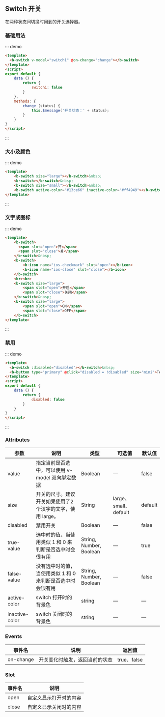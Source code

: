 ## Switch 开关

<template>
    <div style="position: absolute;top:20px;right:40px;width:200px;">
      <b-anchor>
        <b-anchor-link href="#ji-chu-yong-fa" title="基础用法"></b-anchor-link>
        <b-anchor-link href="#da-xiao-ji-yan-se" title="大小及颜色"></b-anchor-link>
        <b-anchor-link href="#wen-zi-huo-tu-biao" title="文字或图标"></b-anchor-link>
        <b-anchor-link href="#jin-yong" title="禁用"></b-anchor-link>
        <b-anchor-link href="#attributes" title="Attributes"></b-anchor-link>
        <b-anchor-link href="#events" title="Events"></b-anchor-link>
        <b-anchor-link href="#slot" title="Slot"></b-anchor-link>
      </b-anchor>
    </div>
</template>

在两种状态间切换时用到的开关选择器。

### 基础用法

::: demo
```html
<template>
  <b-switch v-model="switch1" @on-change="change"></b-switch>
</template>
<script>
export default {
    data () {
        return {
            switch1: false
        }  
    },
    methods: {
        change (status) {
            this.$message('开关状态：' + status);
        }
    }
}
</script>
```
:::

### 大小及颜色

::: demo
```html
<template>
    <b-switch size="large"></b-switch>&nbsp;
    <b-switch></b-switch>&nbsp;
    <b-switch size="small"></b-switch>&nbsp;
    <b-switch active-color="#13ce66" inactive-color="#ff4949"></b-switch>
</template>
```
:::

### 文字或图标

::: demo
```html
<template>
    <b-switch>
      <span slot="open">开</span>
      <span slot="close">关</span>
    </b-switch>&nbsp;
    <b-switch>
        <b-icon name="ios-checkmark" slot="open"></b-icon>
        <b-icon name="ios-close" slot="close"></b-icon>
    </b-switch>
    <br><br>
    <b-switch size="large">
        <span slot="open">开启</span>
        <span slot="close">关闭</span>
    </b-switch>&nbsp;
    <b-switch size="large">
        <span slot="open">ON</span>
        <span slot="close">OFF</span>
    </b-switch>
</template>
```
:::

### 禁用

::: demo
```html
<template>
  <b-switch :disabled="disabled"></b-switch>&nbsp;
  <b-button type="primary" @click="disabled = !disabled" size="mini">Toggle Disabled</b-button>
</template>
<script>
export default {
    data () {
        return {
            disabled: false
        }  
    }
}
</script>
```
:::

### Attributes

| 参数      | 说明    | 类型      | 可选值       | 默认值   |
|---------- |-------- |---------- |-------------  |-------- |
| value     | 指定当前是否选中，可以使用 v-model 双向绑定数据   | Boolean  |  —   |  false   |
| size     | 开关的尺寸。建议开关如果使用了2个汉字的文字，使用 large。   | String  |  large、small、default   |  default   |
| disabled     | 禁用开关	   | Boolean  |  —   |  false   |
| true-value     | 选中时的值，当使用类似 1 和 0 来判断是否选中时会很有用	   | String, Number, Boolean  |  —   |  true   |
| false-value	 | 没有选中时的值，当使用类似 1 和 0 来判断是否选中时会很有用	   | String, Number, Boolean  |  —   |  false   |
| active-color	 | switch 打开时的背景色	   | string |  —   |   —    |
| inactive-color | switch 关闭时的背景色	   | string |  —   |   —    |

### Events

| 事件名      | 说明    | 返回值      |
|---------- |-------- |---------- |
| on-change     | 开关变化时触发，返回当前的状态   | true、false  |

### Slot

| 事件名      | 说明    |
|---------- |-------- |
| open  | 自定义显示打开时的内容  |
| close  | 自定义显示关闭时的内容  |
